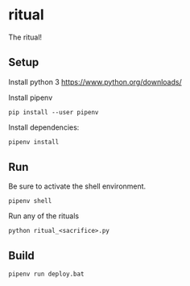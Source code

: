 # ritual
The ritual!

## Setup
Install python 3
https://www.python.org/downloads/

Install pipenv
```shell
pip install --user pipenv
```

Install dependencies:
```sh
pipenv install
```

## Run
Be sure to activate the shell environment.
```
pipenv shell
```

Run any of the rituals
```
python ritual_<sacrifice>.py
```

## Build
```sh
pipenv run deploy.bat
```
